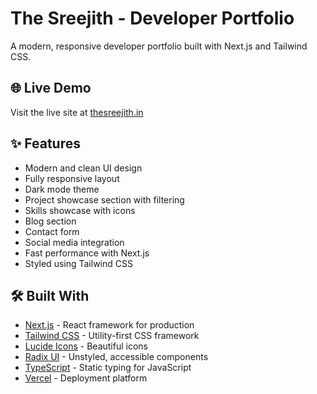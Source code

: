 # The Sreejith - Developer Portfolio

A modern, responsive developer portfolio built with Next.js and Tailwind CSS.

## 🌐 Live Demo

Visit the live site at [thesreejith.in](https://thesreejith.in)

## ✨ Features

- Modern and clean UI design
- Fully responsive layout
- Dark mode theme
- Project showcase section with filtering
- Skills showcase with icons
- Blog section
- Contact form
- Social media integration
- Fast performance with Next.js
- Styled using Tailwind CSS

## 🛠️ Built With

- [Next.js](https://nextjs.org/) - React framework for production
- [Tailwind CSS](https://tailwindcss.com/) - Utility-first CSS framework
- [Lucide Icons](https://lucide.dev/) - Beautiful icons
- [Radix UI](https://www.radix-ui.com/) - Unstyled, accessible components
- [TypeScript](https://www.typescriptlang.org/) - Static typing for JavaScript
- [Vercel](https://vercel.com/) - Deployment platform


